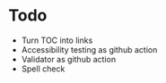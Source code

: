 # Todo

- Turn TOC into links
- Accessibility testing as github action
- Validator as github action
- Spell check 